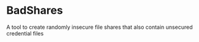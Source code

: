 # BadShares
A tool to create randomly insecure file shares that also contain unsecured credential files
